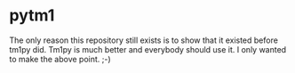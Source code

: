 # pytm1
The only reason this repository still exists is to show that it existed before tm1py did. 
Tm1py is much better and everybody should use it. I only wanted to make the above point. ;-) 
